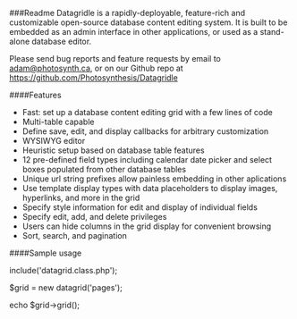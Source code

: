 ###Readme
Datagridle is a rapidly-deployable, feature-rich and customizable open-source database content editing system. It is built to be embedded as an admin interface in other applications, or used as a stand-alone database editor.

Please send bug reports and feature requests by email to adam@photosynth.ca, or on our Github repo at https://github.com/Photosynthesis/Datagridle

####Features

- Fast: set up a database content editing grid with a few lines of code
- Multi-table capable
- Define save, edit, and display callbacks for arbitrary customization
- WYSIWYG editor
- Heuristic setup based on database table features
- 12 pre-defined field types including calendar date picker and select boxes populated from other database tables
- Unique url string prefixes allow painless embedding in other aplications
- Use template display types with data placeholders to display images, hyperlinks, and more in the grid
- Specify style information for edit and display of individual fields
- Specify edit, add, and delete privileges
- Users can hide columns in the grid display for convenient browsing
- Sort, search, and pagination


####Sample usage

include('datagrid.class.php');

$grid = new datagrid('pages');

echo $grid->grid();
